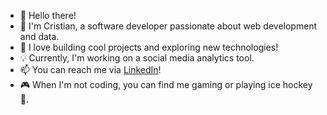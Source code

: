 - 👋 Hello there!
- 🌟 I'm Cristian, a software developer passionate about web development and data.
- 🚀 I love building cool projects and exploring new technologies!
- 💡 Currently, I'm working on a social media analytics tool.
- 📫 You can reach me via [LinkedIn]((https://www.linkedin.com/in/cristian-petrila/))!
- 🎮 When I'm not coding, you can find me gaming or playing ice hockey 🏒.
